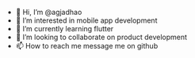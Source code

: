 - 👋 Hi, I’m @agjadhao
- 👀 I’m interested in mobile app development
- 🌱 I’m currently learning flutter
- 💞️ I’m looking to collaborate on product development
- 📫 How to reach me message me on github 

<!---
agjadhao/agjadhao is a ✨ special ✨ repository because its `README.md` (this file) appears on your GitHub profile.
You can click the Preview link to take a look at your changes.
--->
